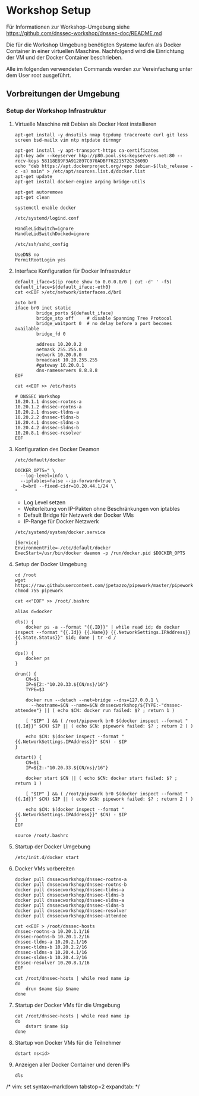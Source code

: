 # Workshop Setup

Für Informationen zur Workshop-Umgebung siehe https://github.com/dnssec-workshop/dnssec-doc/README.md

Die für die Workshop Umgebung benötigten Systeme laufen als Docker Container in einer virtuellen Maschine.
Nachfolgend wird die Einrichtung der VM und der Docker Container beschrieben.

Alle im folgenden verwendeten Commands werden zur Vereinfachung unter dem User root ausgeführt.

## Vorbreitungen der Umgebung

### Setup der Workshop Infrastruktur

1. Virtuelle Maschine mit Debian als Docker Host installieren
    ```
    apt-get install -y dnsutils nmap tcpdump traceroute curl git less screen bsd-mailx vim ntp ntpdate dirmngr

    apt-get install -y apt-transport-https ca-certificates
    apt-key adv --keyserver hkp://p80.pool.sks-keyservers.net:80 --recv-keys 58118E89F3A912897C070ADBF76221572C52609D
    echo "deb https://apt.dockerproject.org/repo debian-$(lsb_release -c -s) main" > /etc/apt/sources.list.d/docker.list
    apt-get update
    apt-get install docker-engine arping bridge-utils

    apt-get autoremove
    apt-get clean

    systemctl enable docker
    ```

    `/etc/systemd/logind.conf`
    ```
    HandleLidSwitch=ignore
    HandleLidSwitchDocked=ignore
    ```

    `/etc/ssh/sshd_config`
    ```
    UseDNS no
    PermitRootLogin yes
    ```

1. Interface Konfiguration für Docker Infrastruktur

    ```
    default_iface=$(ip route show to 0.0.0.0/0 | cut -d' ' -f5)
    default_iface=${default_iface:-eth0}
    cat <<EOF >/etc/network/interfaces.d/br0
    
    auto br0
    iface br0 inet static
            bridge_ports ${default_iface}
            bridge_stp off     # disable Spanning Tree Protocol
            bridge_waitport 0  # no delay before a port becomes available
            bridge_fd 0
    
            address 10.20.0.2
            netmask 255.255.0.0
            network 10.20.0.0
            broadcast 10.20.255.255
            #gateway 10.20.0.1
            dns-nameservers 8.8.8.8
    EOF

    cat <<EOF >> /etc/hosts

    # DNSSEC Workshop
    10.20.1.1 dnssec-rootns-a
    10.20.1.2 dnssec-rootns-a
    10.20.2.1 dnssec-tldns-a
    10.20.2.2 dnssec-tldns-b
    10.20.4.1 dnssec-sldns-a
    10.20.4.2 dnssec-sldns-b
    10.20.8.1 dnssec-resolver
    EOF
    ```

1. Konfiguration des Docker Deamon

    `/etc/default/docker`
    ```
    DOCKER_OPTS=" \
      --log-level=info \
      --iptables=false --ip-forward=true \
      -b=br0 --fixed-cidr=10.20.44.1/24 \
    "
    ```

    * Log Level setzen
    * Weiterleitung von IP-Pakten ohne Beschränkungen von iptables
    * Default Bridge für Netzwerk der Docker VMs
    * IP-Range für Docker Netzwerk

    `/etc/systemd/system/docker.service`
    ```
    [Service]
    EnvironmentFile=-/etc/default/docker
    ExecStart=/usr/bin/docker daemon -p /run/docker.pid $DOCKER_OPTS
    ```

1. Setup der Docker Umgebung
    ```
    cd /root 
    wget https://raw.githubusercontent.com/jpetazzo/pipework/master/pipework 
    chmod 755 pipework

    cat <<"EOF" >> /root/.bashrc

    alias d=docker

    dls() {
        docker ps -a --format "{{.ID}}" | while read id; do docker inspect --format "{{.Id}} {{.Name}} {{.NetworkSettings.IPAddress}} {{.State.Status}}" $id; done | tr -d /
    }

    dps() {
        docker ps
    }

    drun() {
        CN=$1
        IP=${2:-"10.20.33.${CN/ns}/16"}
        TYPE=$3

        docker run --detach --net=bridge --dns=127.0.0.1 \
          --hostname=$CN --name=$CN dnssecworkshop/${TYPE:-"dnssec-attendee"} || ( echo $CN: docker run failed: $? ; return 1 )

        [ "$IP" ] && ( /root/pipework br0 $(docker inspect --format "{{.Id}}" $CN) $IP || ( echo $CN: pipework failed: $? ; return 2 ) )

        echo $CN: $(docker inspect --format "{{.NetworkSettings.IPAddress}}" $CN) - $IP
    }

    dstart() {
        CN=$1
        IP=${2:-"10.20.33.${CN/ns}/16"}

        docker start $CN || ( echo $CN: docker start failed: $? ; return 1 )

        [ "$IP" ] && ( /root/pipework br0 $(docker inspect --format "{{.Id}}" $CN) $IP || ( echo $CN: pipework failed: $? ; return 2 ) )

        echo $CN: $(docker inspect --format "{{.NetworkSettings.IPAddress}}" $CN) - $IP
    }
    EOF

    source /root/.bashrc
    ```

1. Startup der Docker Umgebung
    ```
    /etc/init.d/docker start
    ```

1. Docker VMs vorbereiten
    ```
    docker pull dnssecworkshop/dnssec-rootns-a
    docker pull dnssecworkshop/dnssec-rootns-b
    docker pull dnssecworkshop/dnssec-tldns-a
    docker pull dnssecworkshop/dnssec-tldns-b
    docker pull dnssecworkshop/dnssec-sldns-a
    docker pull dnssecworkshop/dnssec-sldns-b
    docker pull dnssecworkshop/dnssec-resolver
    docker pull dnssecworkshop/dnssec-attendee

    cat <<EOF > /root/dnssec-hosts
    dnssec-rootns-a 10.20.1.1/16
    dnssec-rootns-b 10.20.1.2/16
    dnssec-tldns-a 10.20.2.1/16
    dnssec-tldns-b 10.20.2.2/16
    dnssec-sldns-a 10.20.4.1/16
    dnssec-sldns-b 10.20.4.2/16
    dnssec-resolver 10.20.8.1/16
    EOF

    cat /root/dnssec-hosts | while read name ip
    do
        drun $name $ip $name
    done
    ```

1. Startup der Docker VMs für die Umgebung
    ```
    cat /root/dnssec-hosts | while read name ip
    do
        dstart $name $ip
    done
    ```

1. Startup von Docker VMs für die Teilnehmer
    ```
    dstart ns<id>
    ```

1. Anzeigen aller Docker Container und deren IPs
    ```
    dls
    ```



/* vim: set syntax=markdown tabstop=2 expandtab: */
